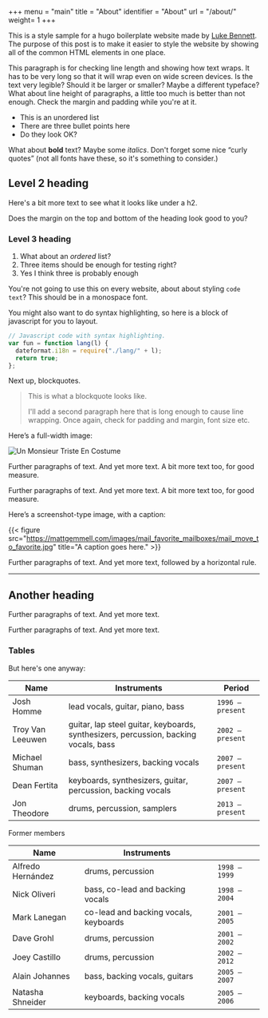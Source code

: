 +++
menu = "main"
title = "About"
identifier = "About"
url = "/about/"
weight= 1
+++

This is a style sample for a hugo boilerplate website made by [Luke Bennett](https://lukebennett.me). The purpose of this post is to make it easier to style the website by showing all of the common HTML elements in one place.

This paragraph is for checking line length and showing how text wraps. It has to be very long so that it will wrap even on wide screen devices. Is the text very legible? Should it be larger or smaller? Maybe a different typeface? What about line height of paragraphs, a little too much is better than not enough. Check the margin and padding while you're at it.

- This is an unordered list
- There are three bullet points here
- Do they look OK?

What about **bold** text? Maybe some _italics_. Don't forget some nice “curly quotes” (not all fonts have these, so it's something to consider.)

## Level 2 heading

Here's a bit more text to see what it looks like under a h2.

Does the margin on the top and bottom of the heading look good to you?

### Level 3 heading

1. What about an _ordered_ list?
2. Three items should be enough for testing right?
3. Yes I think three is probably enough

You're not going to use this on every website, about about styling `code text`? This should be in a monospace font.

You might also want to do syntax highlighting, so here is a block of javascript for you to layout.

```js
// Javascript code with syntax highlighting.
var fun = function lang(l) {
  dateformat.i18n = require("./lang/" + l);
  return true;
};
```

Next up, blockquotes.

> This is what a blockquote looks like.
>
> I'll add a second paragraph here that is long enough to cause line wrapping. Once again, check for padding and margin, font size etc.

Here’s a full-width image:

![Un Monsieur Triste En Costume](/img/uploads/un-monsieur-truste-en-costume.png)

Further paragraphs of text. And yet more text. A bit more text too, for good measure.

Further paragraphs of text. And yet more text. A bit more text too, for good measure.

Here’s a screenshot-type image, with a caption:

{{< figure src="https://mattgemmell.com/images/mail_favorite_mailboxes/mail_move_to_favorite.jpg" title="A caption goes here." >}}

Further paragraphs of text. And yet more text, followed by a horizontal rule.

---

## Another heading

Further paragraphs of text. And yet more text.

Further paragraphs of text. And yet more text.

### Tables

But here's one anyway:

| Name             | Instruments                                                                         | Period           |
| ---------------- | ----------------------------------------------------------------------------------- | ---------------- |
| Josh Homme       | lead vocals, guitar, piano, bass                                                    | `1996 – present` |
| Troy Van Leeuwen | guitar, lap steel guitar, keyboards, synthesizers, percussion, backing vocals, bass | `2002 – present` |
| Michael Shuman   | bass, synthesizers, backing vocals                                                  | `2007 – present` |
| Dean Fertita     | keyboards, synthesizers, guitar, percussion, backing vocals                         | `2007 – present` |
| Jon Theodore     | drums, percussion, samplers                                                         | `2013 – present` |

Former members

| Name              | Instruments                           |               |
| ----------------- | ------------------------------------- | ------------- |
| Alfredo Hernández | drums, percussion                     | `1998 – 1999` |
| Nick Oliveri      | bass, co-lead and backing vocals      | `1998 – 2004` |
| Mark Lanegan      | co-lead and backing vocals, keyboards | `2001 – 2005` |
| Dave Grohl        | drums, percussion                     | `2001 – 2002` |
| Joey Castillo     | drums, percussion                     | `2002 – 2012` |
| Alain Johannes    | bass, backing vocals, guitars         | `2005 – 2007` |
| Natasha Shneider  | keyboards, backing vocals             | `2005 – 2006` |


